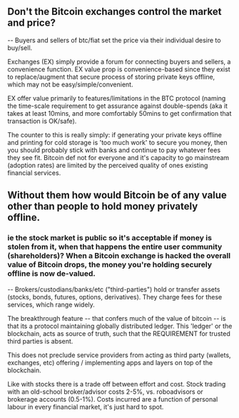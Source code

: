 ## Don't the Bitcoin exchanges control the market and price? 
-- Buyers and sellers of btc/fiat set the price via their individual desire to buy/sell. 

Exchanges (EX) simply provide a forum for connecting buyers and sellers, a convenience function.  EX value prop is convenience-based since they exist to replace/augment that secure process of storing private keys offline, which may not be easy/simple/convenient.  

EX offer value primarily to features/limitations in the BTC protocol (naming the time-scale requirement to get assurance against double-spends (aka it takes at least 10mins, and more comfortably 50mins to get confirmation that transaction is OK/safe).  

The counter to this is really simply: if generating your private keys offline and printing for cold storage is 'too much work' to secure you money, then you should probably stick with banks and continue to pay whatever fees they see fit. Bitcoin def not for everyone and it's capacity to go mainstream (adoption rates) are limited by the perceived quality of ones existing financial services.  


## Without them how would Bitcoin be of any value other than people to hold money privately offline. 

### ie the stock market is public so it's acceptable if money is stolen from it, when that happens the entire user community (shareholders)? When a Bitcoin exchange is hacked the overall value of Bitcoin drops, the money you're holding securely offline is now de-valued.
-- Brokers/custodians/banks/etc ("third-parties") hold or transfer assets (stocks, bonds, futures, options, derivatives).  They charge fees for these services, which range widely. 

The breakthrough feature -- that confers much of the value of bitcoin -- is that its a protocol maintaining globally distributed ledger.  This 'ledger' or the blockchain, acts as source of truth, such that the REQUIREMENT for trusted third parties is absent.

This does not preclude service providers from acting as third party (wallets, exchanges, etc) offering / implementing apps and layers on top of the blockchain.

Like with stocks there is a trade off between effort and cost.  Stock trading with an old-school broker/advisor costs 2-5%, vs. roboadvisors or brokerage accounts (0.5-1%).  Costs incurred are a function of personal labour in every financial market, it's just hard to spot.
